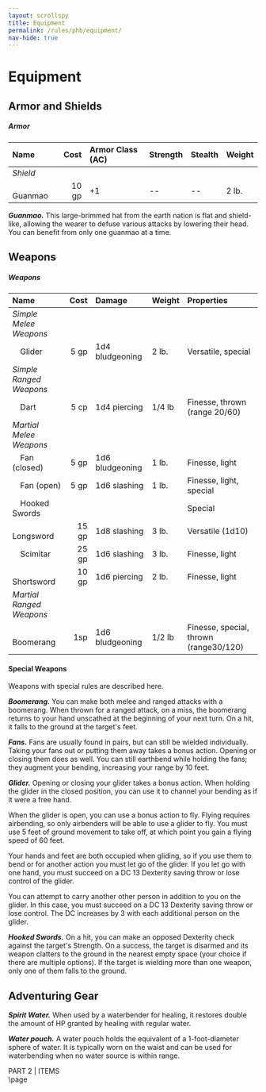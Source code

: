 ```yaml
---
layout: scrollspy
title: Equipment
permalink: /rules/phb/equipment/
nav-hide: true
---
```


<!-- Homebrewery Link: https://homebrewery.naturalcrit.com/edit/vP9MXg6ODF -->

<h1 id="equipment" class="center-title">
Equipment
</h1>

<!--style>
  .classTable th, .classTable td {
    	padding-right:10px !important;
  }
</style>
<div class='classTable wide'-->

## Armor and Shields

<h5 class="HBonly">Armor</h5>

| Name               | Cost | Armor Class (AC) | Strength | Stealth | Weight |
|:-------------------|-----:|:-----------------|:---------|:--------|--------|
| *Shield* ||||||
| &emsp;Guanmao      |10 gp | +1               | --       | --      | 2 lb.  |

<span class="new">**_Guanmao._**</span>
This large-brimmed hat from the earth nation is flat and shield-like, allowing the wearer to defuse various attacks by lowering their head. You can benefit from only one guanmao at a time.


## Weapons

<h5 class="HBonly">Weapons</h5>

| Name               | Cost | Damage        | Weight   |Properties             |
|:-------------------|-----:|:--------------|:---------|:----------------------|
| *Simple Melee Weapons*|||||
| &emsp;Glider       | 5 gp |1d4 bludgeoning|2 lb.     |Versatile, special
| *Simple Ranged Weapons*|||||
| &emsp;Dart         | 5 cp |1d4 piercing   |1/4 lb    |Finesse, thrown (range 20/60)
| *Martial Melee Weapons*|||||
| &emsp;Fan (closed) | 5 gp |1d6 bludgeoning|1 lb.     |Finesse, light
| &emsp;Fan (open)   | 5 gp |1d6 slashing   |1 lb.     |Finesse, light, special
| &emsp;Hooked Swords|      |               |          |Special
| &emsp;Longsword    |15 gp |1d8 slashing   |3 lb.     |Versatile (1d10)
| &emsp;Scimitar     |25 gp |1d6 slashing   |3 lb.     |Finesse, light
| &emsp;Shortsword   |10 gp |1d6 piercing   |2 lb.     |Finesse, light
| *Martial Ranged Weapons*|||||
| &emsp;Boomerang    | 1sp |1d6 bludgeoning |1/2 lb    |Finesse, special, thrown (range30/120)

<!--/div-->

#### Special Weapons
Weapons with special rules are described here.

<span class="new">**_Boomerang._**</span>
You can make both melee and ranged attacks with a boomerang. When thrown for a ranged attack, on a miss, the boomerang returns to your hand unscathed at the beginning of your next turn. On a hit, it falls to the ground at the target's feet.

<span class="new">**_Fans._**</span>
Fans are usually found in pairs, but can still be wielded individually. Taking your fans out or putting them away takes a bonus action. Opening or closing them does as well. You can still earthbend while holding the fans; they augment your bending, increasing your range by 10 feet.

<span class="new">**_Glider._**</span>
Opening or closing your glider takes a bonus action. When holding the glider in the closed position, you can use it to channel your bending as if it were a free hand.  

When the glider is open, you can use a bonus action to fly. Flying requires airbending, so only airbenders will be able to use a glider to fly. You must use 5 feet of ground movement to take off, at which point you gain a flying speed of 60 feet. 

Your hands and feet are both occupied when gliding, so if you use them to bend or for another action you must let go of the glider. If you let go with one hand, you must succeed on a DC 13 Dexterity saving throw or lose control of the glider.

You can attempt to carry another other person in addition to you on the glider. In this case, you must succeed on a DC 13 Dexterity saving throw or lose control. The DC increases by 3 with each additional person on the glider.

<span class="new">**_Hooked Swords._**</span>
On a hit, you can make an opposed Dexterity check against the target's Strength. On a success, the target is disarmed and its weapon clatters to the ground in the nearest empty space (your choice if there are multiple options). If the target is wielding more than one weapon, only one of them falls to the ground.

## Adventuring Gear

<span class="new">**_Spirit Water._**</span>
When used by a waterbender for healing, it restores double the amount of HP granted by healing with regular water.

<span class="new">**_Water pouch._**</span>
A water pouch holds the equivalent of a 1-foot-diameter sphere of water. It is typically worn on the waist and can be used for waterbending when no water source is within range.

<div class='pageNumber auto'></div>
<div class='footnote'>PART 2 | ITEMS</div>

<div class="HBonly">\page</div>

